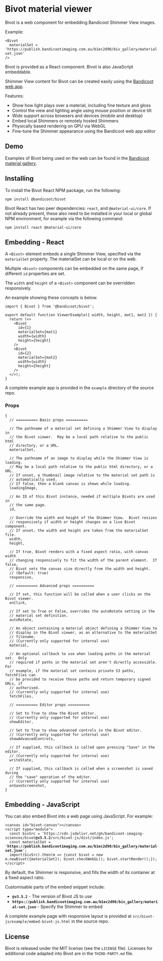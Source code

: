 # Bivot material viewer

Bivot is a web component for embedding Bandicoot Shimmer View images.

Example:

    <Bivot
      materialSet = 'https://publish.bandicootimaging.com.au/b1ec2d90/biv_gallery/material-set.json'
    />

Bivot is provided as a React component.  Bivot is also JavaScript embeddable.

Shimmer View content for Bivot can be created easily using the [Bandicoot web app](https://app.bandicootimaging.com.au).

Features:
*	Show how light plays over a material, including fine texture and gloss
*	Control the view and lighting angle using mouse position or device tilt
*	Wide support across browsers and devices (mobile and desktop)
*	Embed local Shimmers or remotely hosted Shimmers
*	Physically based rendering on GPU via WebGL
*	Fine-tune the Shimmer appearance using the Bandicoot web app editor

## Demo

Examples of Bivot being used on the web can be found in the [Bandicoot material gallery](https://bandicootimaging.com.au/retail/gallery.html).

## Installing

To install the Bivot React NPM package, run the following:

    npm install @bandicoot/bivot

Bivot React has two peer dependencies: `react`, and `@material-ui/core`.  If not already present, these also need to be installed in your local or global NPM environment, for example via the following command:

    npm install react @material-ui/core

## Embedding - React

A `<Bivot>` element embeds a single Shimmer View, specified via the `materialSet` property.  The materialSet can be local or on the web.

Multiple `<Bivot>` components can be embedded on the same page, if different `id` properties are set.

The `width` and `height` of a `<Bivot>` component can be overridden responsively.

An example showing these concepts is below.
  
    import { Bivot } from '@bandicoot/bivot';
    
    export default function ViewerExample({ width, height, mat1, mat2 }) {
      return (<>
        <Bivot
          id={1}
          materialSet={mat1}
          width={width}
          height={height}
        />
        <Bivot
          id={2}
          materialSet={mat2}
          width={width}
          height={height}
        />
      </>);
    }

A complete example app is provided in the `example` directory of the source repo.

### <Bivot> Props

    {
      // ========== Basic props ==========
    
      // The pathname of a material set defining a Shimmer View to display in
      // the Bivot viewer.  May be a local path relative to the public html
      // directory, or a URL.
      materialSet,
    
      // The pathname of an image to display while the Shimmer View is loading.
      // May be a local path relative to the public html directory, or a URL.
      // If unset, a thumbnail image relative to the material set path is
      // automatically used.
      // If false, then a blank canvas is shown while loading.
      loadingImage,
    
      // An ID of this Bivot instance, needed if multiple Bivots are used in
      // the same page.
      id,
    
      // Override the width and height of the Shimmer View.  Bivot resizes
      // responsively if width or height changes on a live Bivot component.
      // If unset, the width and height are taken from the materialSet file.
      width,
      height,
    
      // If true, Bivot renders with a fixed aspect ratio, with canvas width
      // changing responsively to fit the width of the parent element.  If false,
      // Bivot sets the canvas size directly from the width and height.
      // (Default: true)
      responsive,

      // ========== Advanced props ==========
    
      // If set, this function will be called when a user clicks on the Bivot viewer.
      onClick,
    
      // If set to True or False, overrides the autoRotate setting in the
      // material set definition.
      autoRotate,
      
      // An object containing a material object defining a Shimmer View to
      // display in the Bivot viewer, as an alternative to the materialSet
      // filename.
      // (Currently only supported for internal use)
      material,
      
      // An optional callback to use when loading paths in the material set.  Only
      // required if paths in the material set aren't directly accessible.   For
      // example, if the material set contains private S3 paths, fetchFiles can
      // be provided to receive those paths and return temporary signed URLs, if
      // authorised.
      // (Currently only supported for internal use)
      fetchFiles,
      
      // ========== Editor props ==========
      
      // Set to True to show the Bivot editor.
      // (Currently only supported for internal use)
      showEditor,
      
      // Set to True to show advanced controls in the Bivot editor.
      // (Currently only supported for internal use)
      showAdvancedControls,
      
      // If supplied, this callback is called upon pressing "Save" in the editor.
      // (Currently only supported for internal use)
      writeState,
      
      // If supplied, this callback is called when a screenshot is saved during
      // the "save" operation of the editor.
      // (Currently only supported for internal use)
      onSaveScreenshot,
    }

## Embedding - JavaScript

You can also embed Bivot into a web page using JavaScript.  For example:
<pre><code>&lt;canvas id="bivot-canvas">&lt;/canvas>
&lt;script type="module">
  const bivSrc = 'https://cdn.jsdelivr.net/gh/bandicoot-imaging-sciences/bivot<b>@v3.5.2</b>/src/bivot-js/dist/index.js';
  const materialSet = '<b>https://publish.bandicootimaging.com.au/b1ec2d90/biv_gallery/material-set.json</b>';
  import(bivSrc).then(m => {const bivot = new m.newBivot({materialSet}); bivot.checkWebGL(); bivot.startRender();});
&lt;/script></code></pre>

By default, the Shimmer is responsive, and fills the width of its container at a fixed aspect ratio.

Customisable parts of the embed snippet include:
*	**`@v3.5.2`** - The version of Bivot JS to use
*	**`https://publish.bandicootimaging.com.au/b1ec2d90/biv_gallery/material-set.json`** - Specify the Shimmer to embed

A complete example page with responsive layout is provided at `src/bivot-js/example/embed-bivot-js.html` in the source repo.

## License

Bivot is released under the MIT license (see the `LICENSE` file). Licenses for additional code adapted into
Bivot are in the `THIRD-PARTY.md` file.
